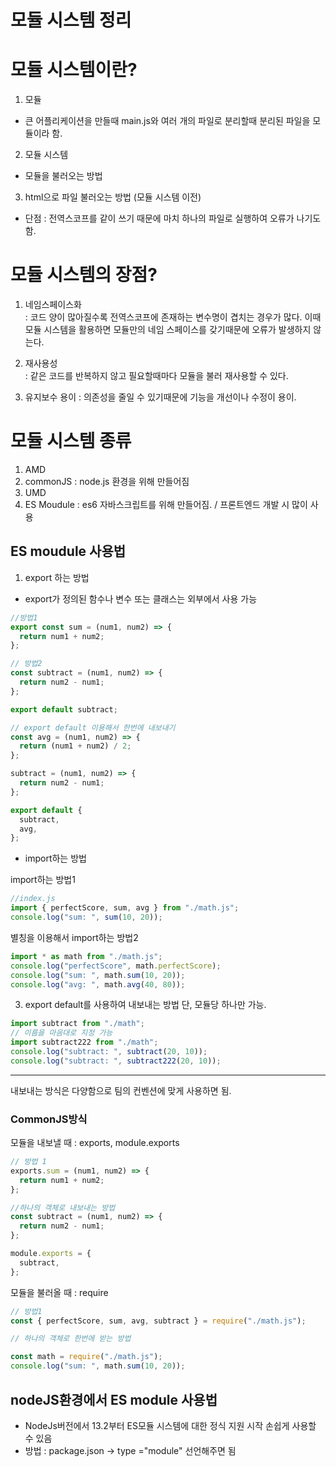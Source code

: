 # 모듈 시스템 정리

# 모듈 시스템이란?

1. 모듈

- 큰 어플리케이션을 만들때 main.js와 여러 개의 파일로 분리할때 분리된 파일을 모듈이라 함.

2. 모듈 시스템

- 모듈을 불러오는 방법

3. html으로 파일 불러오는 방법 (모듈 시스템 이전)

- 단점 : 전역스코프를 같이 쓰기 때문에 마치 하나의 파일로 실행하여 오류가 나기도 함.

# 모듈 시스템의 장점?

1. 네임스페이스화  
   : 코드 양이 많아질수록 전역스코프에 존재하는 변수명이 겹치는 경우가 많다. 이때 모듈 시스템을 활용하면 모듈만의 네임 스페이스를 갖기때문에 오류가 발생하지 않는다.

2. 재사용성  
   : 같은 코드를 반복하지 않고 필요할때마다 모듈을 불러 재사용할 수 있다.

3. 유지보수 용이
   : 의존성을 줄일 수 있기때문에 기능을 개선이나 수정이 용이.

# 모듈 시스템 종류

1. AMD
2. commonJS : node.js 환경을 위해 만들어짐
3. UMD
4. ES Moudule : es6 자바스크립트를 위해 만들어짐. / 프론트엔드 개발 시 많이 사용

## ES moudule 사용법

1. export 하는 방법

- export가 정의된 함수나 변수 또는 클래스는 외부에서 사용 가능

```js
//방법1
export const sum = (num1, num2) => {
  return num1 + num2;
};

// 방법2
const subtract = (num1, num2) => {
  return num2 - num1;
};

export default subtract;
```

```js
// export default 이용해서 한번에 내보내기
const avg = (num1, num2) => {
  return (num1 + num2) / 2;
};

subtract = (num1, num2) => {
  return num2 - num1;
};

export default {
  subtract,
  avg,
};
```

- import하는 방법

import하는 방법1

```js
//index.js
import { perfectScore, sum, avg } from "./math.js";
console.log("sum: ", sum(10, 20));
```

별칭을 이용해서 import하는 방법2

```js
import * as math from "./math.js";
console.log("perfectScore", math.perfectScore);
console.log("sum: ", math.sum(10, 20));
console.log("avg: ", math.avg(40, 80));
```

3. export default를 사용하여 내보내는 방법 단, 모듈당 하나만 가능.

```js
import subtract from "./math";
// 이름을 마음대로 지정 가능
import subtract222 from "./math";
console.log("subtract: ", subtract(20, 10));
console.log("subtract: ", subtract222(20, 10));
```

---

내보내는 방식은 다양함으로 팀의 컨벤션에 맞게 사용하면 됨.

### CommonJS방식

모듈을 내보낼 때 : exports, module.exports

```js
// 방법 1
exports.sum = (num1, num2) => {
  return num1 + num2;
};

//하나의 객체로 내보내는 방법
const subtract = (num1, num2) => {
  return num2 - num1;
};

module.exports = {
  subtract,
};
```

모듈을 불러올 때 : require

```js
// 방법1
const { perfectScore, sum, avg, subtract } = require("./math.js");

// 하나의 객체로 한번에 받는 방법

const math = require("./math.js");
console.log("sum: ", math.sum(10, 20));
```

## nodeJS환경에서 ES module 사용법

- NodeJs버전에서 13.2부터 ES모듈 시스템에 대한 정식 지원 시작 손쉽게 사용할 수 있음
- 방법 : package.json -> type ="module" 선언해주면 됨
